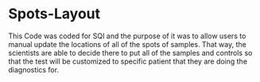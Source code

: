 # Spots-Layout

This Code was coded for SQI and the purpose of it was to allow users to manual update the locations of all of the spots of samples. That way, the scientists are able to decide there to put all of the samples and controls so that the test will be customized to specific patient that they are doing the diagnostics for.

